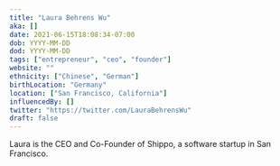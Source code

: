 ```yaml
---
title: "Laura Behrens Wu"
aka: []
date: 2021-06-15T18:08:34-07:00
dob: YYYY-MM-DD
dod: YYYY-MM-DD
tags: ["entrepreneur", "ceo", "founder"]
website: ""
ethnicity: ["Chinese", "German"]
birthLocation: "Germany"
location: ["San Francisco, California"]
influencedBy: []
twitter: "https://twitter.com/LauraBehrensWu"
draft: false
---
```


Laura is the CEO and Co-Founder of Shippo, a software startup in San Francisco.

